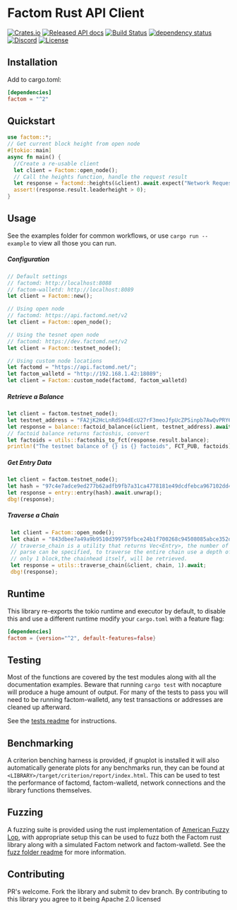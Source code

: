 # Factom Rust API Client

[![Crates.io](https://img.shields.io/crates/v/factom.svg)](https://crates.io/crates/factom)
[![Released API docs](https://docs.rs/factom/badge.svg)](https://docs.rs/factom)
[![Build Status](https://travis-ci.com/kompendium-llc/factom-rust-client.svg?branch=master)](https://travis-ci.com/kompendium-llc/factom-rust-client)
[![dependency status](https://deps.rs/crate/factom/2.1.0/status.svg)](https://deps.rs/crate/factom/2.1.0)
[![Discord](https://img.shields.io/discord/419201548372017163.svg?label=&logo=discord&logoColor=ffffff&color=7389D8&labelColor=6A7EC2)](https://discord.gg/mYmcQM2)
[![License](https://img.shields.io/badge/License-Apache%202.0-blue.svg)](https://opensource.org/licenses/Apache-2.0)

## Installation

Add to cargo.toml:
```toml
[dependencies]
factom = "^2"
```

## Quickstart
```rust
use factom::*;
// Get current block height from open node
#[tokio::main]
async fn main() {
  //Create a re-usable client
  let client = Factom::open_node();
  // Call the heights function, handle the request result
  let response = factomd::heights(&client).await.expect("Network Request");
  assert!(response.result.leaderheight > 0);
}
```
## Usage
See the examples folder for common workflows, or use `cargo run --example` to 
view all those you can run.

##### Configuration
```rust
// Default settings
// factomd: http://localhost:8088
// factom-walletd: http://localhost:8089
let client = Factom::new();

// Using open node
// factomd: https://api.factomd.net/v2
let client = Factom::open_node();

// Using the tesnet open node
// factomd: https://dev.factomd.net/v2
let client = Factom::testnet_node();

// Using custom node locations
let factomd = "https://api.factomd.net/";
let factom_walletd = "http://192.168.1.42:18089";
let client = Factom::custom_node(factomd, factom_walletd)
```

##### Retrieve a Balance
```rust
let client = factom.testnet_node();
let testnet_address = "FA2jK2HcLnRdS94dEcU27rF3meoJfpUcZPSinpb7AwQvPRY6RL1Q";
let response = balance::factoid_balance(&client, testnet_address).await.unwrap();
// factoid balance returns factoshis, convert
let factoids = utils::factoshis_to_fct(response.result.balance);
println!("The testnet balance of {} is {} factoids", FCT_PUB, factoids);
```

##### Get Entry Data
```rust
let client = factom.testnet_node();
let hash = "97c4e7adce9ed277b62adfb9fb7a31ca4778181e49dcdfebca967102dd424fbc";
let response = entry::entry(hash).await.unwrap();
dbg!(response);
```

##### Traverse a Chain
```rust
 let client = Factom::open_node();
 let chain = "843dbee7a49a9b9510d399759fbce24b1f700268c94508085abce352d70ed1f6";
 // traverse_chain is a utility that returns Vec<Entry>, the number of blocks to
 // parse can be specified, to traverse the entire chain use a depth of 0, here 
 // only 1 block,the chainhead itself, will be retrieved.
 let response = utils::traverse_chain(&client, chain, 1).await;
 dbg!(response);
 ```

## Runtime
This library re-exports the tokio runtime and executor by default, to disable this
and use a different runtime modify your `cargo.toml` with a feature flag:
```toml
[dependencies]
factom = {version="^2", default-features=false}
```

## Testing
Most of the functions are covered by the test modules along with all the documentation examples. 
Beware that running `cargo test` with nocapture will produce a huge amount of output. 
For many of the tests to pass you will need to be running factom-walletd, any 
test transactions or addresses are cleaned up afterward. 

See the [tests readme](https://github.com/kompendium-llc/factom-rust-client/tree/master/tests) for instructions.

## Benchmarking
A criterion benching harness is provided, if gnuplot is installed it will also automatically 
generate plots for any benchmarks run, they can be found at `<LIBRARY>/target/criterion/report/index.html`. This 
can be used to test the performance of factomd, factom-walletd, network connections 
and the library functions themselves.

## Fuzzing
A fuzzing suite is provided using the rust implementation of 
[American Fuzzy Lop](http://lcamtuf.coredump.cx/afl/), with appropriate setup 
this can be used to fuzz both the Factom rust library along with a simulated 
Factom network and factom-walletd. See the 
[fuzz folder readme](https://github.com/kompendium-llc/factom-rust-client/tree/master/fuzz) 
for more information.

## Contributing
PR's welcome. Fork the library and submit to dev branch. 
By contributing to this library you agree to it being Apache 2.0 licensed 